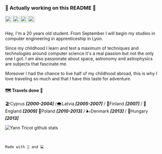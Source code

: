 ### 🚧 Actually working on this README 🚧
<a href="https://www.linkedin.com/in/yann-tricot-4043261a4/">
    <img align="left" width="22px" src="https://image.flaticon.com/icons/svg/2111/2111499.svg" alt="Linkedin"/>
</a>
<a href="https://twitter.com/Yannek_t">
    <img align="left" width="22px" src="https://image.flaticon.com/icons/svg/733/733579.svg" alt="Twitter"/>
</a>
<a href="https://stackoverflow.com/users/12439300/yann-t">
    <img align="left" width="22px" src="https://image.flaticon.com/icons/svg/2111/2111628.svg" alt="Stackoverflow"/>
</a>
<a href="mailto:tricot.yann@gmail.com?subject=Contact from Github">
    <img align="left" width="22px" src="https://image.flaticon.com/icons/svg/732/732200.svg" alt="Gmail"/>
</a>

<br>
<br>

Hey, I'm a 20 years old student. From September I will begin my studies in computer engineering in apprenticeship in Lyon.

Since my childhood I learn and test a maximum of techniques and technologies around computer science it's a real passion but not the only one I got. I am also passionate about space, astronomy and astrophysics are subjects that fascinate me.

Moreover I had the chance to live half of my childhood abroad, this is why I love traveling so much and that I have this taste for adventure.

#### 🗺️ Travels done 🛫
🏖️Cyprus  ***[2000-2004]*** /🌨️Latvia  ***[2005-2007]*** / 🎅Finland ***[2007]*** / 🏉England ***[2009]***
🎼Poland  ***[2010-2013]*** / 🌬️Denmark ***[2013]*** / 🏰Hungary ***[2013]***

![Yann Tricot github stats](https://github-readme-stats.vercel.app/api?username=Yann-Tricot&show_icons=true&hide_border=true)

<br>

```Made with 🥤 and 💻```

<!--
**Yann-Tricot/Yann-Tricot** is a ✨ _special_ ✨ repository because its `README.md` (this file) appears on your GitHub profile.

Currently updated on 2020-08-07
-->
